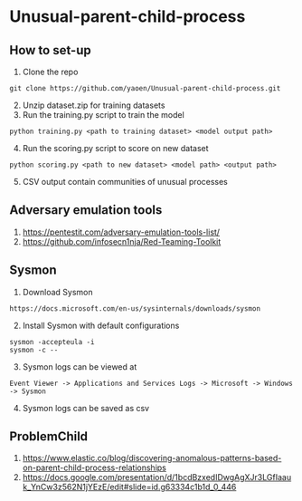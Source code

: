 # Unusual-parent-child-process

## How to set-up
  1. Clone the repo
  ```
  git clone https://github.com/yaoen/Unusual-parent-child-process.git
  ```
  2. Unzip dataset.zip for training datasets
  3. Run the training.py script to train the model
  ```
  python training.py <path to training dataset> <model output path>
  ```
  4. Run the scoring.py script to score on new dataset
  ```
  python scoring.py <path to new dataset> <model path> <output path>
  ```
  5. CSV output contain communities of unusual processes

## Adversary emulation tools
 1. https://pentestit.com/adversary-emulation-tools-list/
 2. https://github.com/infosecn1nja/Red-Teaming-Toolkit
 
 ## Sysmon
 1. Download Sysmon
 ```
 https://docs.microsoft.com/en-us/sysinternals/downloads/sysmon
 ```
 2. Install Sysmon with default configurations
 ```
 sysmon -accepteula -i
 sysmon -c --
 ```
 3. Sysmon logs can be viewed at
 ```
 Event Viewer -> Applications and Services Logs -> Microsoft -> Windows -> Sysmon
 ```
 4. Sysmon logs can be saved as csv

## ProblemChild
1. https://www.elastic.co/blog/discovering-anomalous-patterns-based-on-parent-child-process-relationships
2. https://docs.google.com/presentation/d/1bcdBzxedIDwgAgXJr3LGfIaauk_YnCw3z562N1jYEzE/edit#slide=id.g63334c1b1d_0_446
